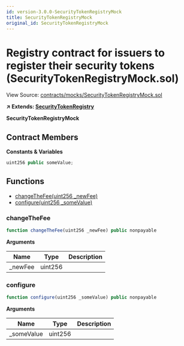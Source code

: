 ```yaml
---
id: version-3.0.0-SecurityTokenRegistryMock
title: SecurityTokenRegistryMock
original_id: SecurityTokenRegistryMock
---
```


# Registry contract for issuers to register their security tokens (SecurityTokenRegistryMock.sol)

View Source: [contracts/mocks/SecurityTokenRegistryMock.sol](../../../contracts/mocks/SecurityTokenRegistryMock.sol)

**↗ Extends: [SecurityTokenRegistry](SecurityTokenRegistry.md)**

**SecurityTokenRegistryMock**

## Contract Members
**Constants & Variables**

```js
uint256 public someValue;

```

## Functions

- [changeTheFee(uint256 _newFee)](#changethefee)
- [configure(uint256 _someValue)](#configure)

### changeTheFee

```js
function changeTheFee(uint256 _newFee) public nonpayable
```

**Arguments**

| Name        | Type           | Description  |
| ------------- |------------- | -----|
| _newFee | uint256 |  | 

### configure

```js
function configure(uint256 _someValue) public nonpayable
```

**Arguments**

| Name        | Type           | Description  |
| ------------- |------------- | -----|
| _someValue | uint256 |  | 


